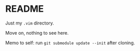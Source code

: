 README
======

Just my `.vim` directory.

Move on, nothing to see here.

Memo to self: run `git submodule update --init` after cloning.
